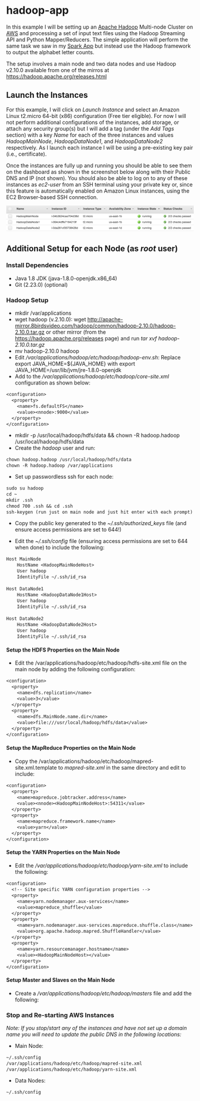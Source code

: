 # hadoop-app

In this example I will be setting up an [Apache Hadoop](https://hadoop.apache.org/) Multi-node Cluster on [AWS](https://aws.amazon.com/) and processing a set of input text files using the Hadoop Streaming API and Python Mapper/Reducers. The simple application will perform the same task we saw in my [Spark App](https://github.com/spineo/spark-app) but instead use the Hadoop framework to output the alphabet letter counts.

The setup involves a main node and two data nodes and use Hadoop v2.10.0 available from one of the mirros at https://hadoop.apache.org/releases.html

## Launch the Instances

For this example, I will click on _Launch Instance_ and select an Amazon Linux t2.micro 64-bit (x86) configuration (Free tier eligible). For now I will not perform additional configurations of the instances, add storage, or attach any security group(s) but I will add a tag (under the _Add Tags_ section) with a key _Name_ for each of the three instances and values _HadoopMainNode_, _HadoopDataNode1_, and _HadoopDataNode2_ respectively. As I launch each instance I will be using a pre-existing key pair (i.e., certificate).

Once the instances are fully up and running you should be able to see them on the dashboard as shown in the screenshot below along with their Public DNS and IP (not shown). You should also be able to log on to any of these instances as _ec2-user_ from an SSH terminal using your private key or, since this feature is automatically enabled on Amazon Linux instances, using the EC2 Browser-based SSH connection.  

![Running Instances](images/running_instances.png)

## Additional Setup for each Node (as _root_ user)

### Install Dependencies

* Java 1.8 JDK (java-1.8.0-openjdk.x86_64)
* Git (2.23.0) (optional)

### Hadoop Setup

* mkdir /var/applications
* wget hadoop (v.2.10.0): wget http://apache-mirror.8birdsvideo.com/hadoop/common/hadoop-2.10.0/hadoop-2.10.0.tar.gz or other mirror (from the https://hadoop.apache.org/releases page) and run _tar xvf hadoop-2.10.0.tar.gz_
* mv hadoop-2.10.0 hadoop
* Edit _/var/applications/hadoop/etc/hadoop/hadoop-env.sh_:
    Replace export JAVA_HOME=${JAVA_HOME} with export JAVA_HOME=/usr/lib/jvm/jre-1.8.0-openjdk
* Add to the  _/var/applications/hadoop/etc/hadoop/core-site.xml_ configuration as shown below:
```
<configuration>
  <property>
    <name>fs.defaultFS</name>
    <value><nnode>:9000</value>
  </property>
</configuration>
```
* mkdir -p /usr/local/hadoop/hdfs/data && chown -R hadoop.hadoop /usr/local/hadoop/hdfs/data
* Create the _hadoop_ user and run:
```
chown hadoop.hadoop /usr/local/hadoop/hdfs/data
chown -R hadoop.hadoop /var/applications
```
* Set up passwordless ssh for each node:
```
sudo su hadoop
cd ~
mkdir .ssh
chmod 700 .ssh && cd .ssh
ssh-keygen (run just on main node and just hit enter with each prompt)
```
* Copy the public key generated to the _~/.ssh/authorized_keys_ file (and ensure access permissions are set to 644!)

* Edit the _~/.ssh/config_ file (ensuring access permissions are set to 644 when done) to include the following:
```
Host MainNode
    HostName <HadoopMainNodeHost>
    User hadoop
    IdentityFile ~/.ssh/id_rsa

Host DataNode1
    HostName <HadoopDataNode1Host>
    User hadoop
    IdentityFile ~/.ssh/id_rsa

Host DataNode2
    HostName <HadoopDataNode2Host>
    User hadoop
    IdentityFile ~/.ssh/id_rsa
```

#### Setup the HDFS Properties on the Main Node

* Edit the /var/applications/hadoop/etc/hadoop/hdfs-site.xml file on the main node by adding the following configuration:
```
<configuration>
  <property>
    <name>dfs.replication</name>
    <value>3</value>
  </property>
  <property>
    <name>dfs.MainNode.name.dir</name>
    <value>file:///usr/local/hadoop/hdfs/data</value>
  </property>
</configuration>
```

#### Setup the MapReduce Properties on the Main Node

* Copy the /var/applications/hadoop/etc/hadoop/mapred-site.xml.template to _mapred-site.xml_ in the same directory and edit to include:
```
<configuration>
  <property>
    <name>mapreduce.jobtracker.address</name>
    <value><nnode><HadoopMainNodeHost>:54311</value>
  </property>
  <property>
    <name>mapreduce.framework.name</name>
    <value>yarn</value>
  </property>
</configuration>
```

#### Setup the YARN Properties on the Main Node

* Edit the _/var/applications/hadoop/etc/hadoop/yarn-site.xml_ to include the following:
```
<configuration>
  <!-- Site specific YARN configuration properties -->
  <property>
    <name>yarn.nodemanager.aux-services</name>
    <value>mapreduce_shuffle</value>
  </property>
  <property>
    <name>yarn.nodemanager.aux-services.mapreduce.shuffle.class</name>
    <value>org.apache.hadoop.mapred.ShuffleHandler</value>
  </property>
  <property>
    <name>yarn.resourcemanager.hostname</name>
    <value><HadoopMainNodeHost></value>
  </property>
</configuration>
```

#### Setup Master and Slaves on the Main Node

* Create a _/var/applications/hadoop/etc/hadoop/masters_ file and add the following:



### Stop and Re-starting AWS Instances

_Note: If you stop/start any of the instances and have not set up a domain name you will need to update the public DNS in the following locations:_

* Main Node:
```
~/.ssh/config
/var/applications/hadoop/etc/hadoop/mapred-site.xml
/var/applications/hadoop/etc/hadoop/yarn-site.xml
```

* Data Nodes:
```
~/.ssh/config
```
